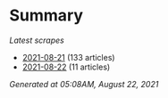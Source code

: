 # Summary
*Latest scrapes*
* [2021-08-21](https://github.com/nuuuwan/news_lk/blob/data/news_lk.2021-08-21.json) (133 articles)
* [2021-08-22](https://github.com/nuuuwan/news_lk/blob/data/news_lk.2021-08-22.json) (11 articles)

*Generated at 05:08AM, August 22, 2021*